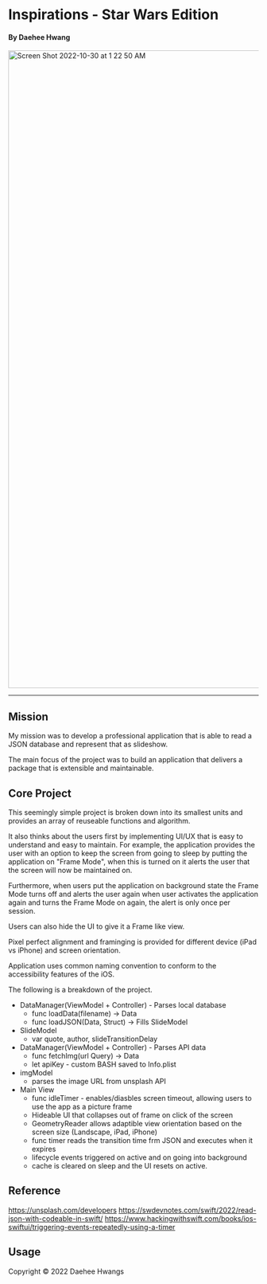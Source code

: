 # Inspirations - Star Wars Edition
#### By Daehee Hwang

<img width="1281" alt="Screen Shot 2022-10-30 at 1 22 50 AM" src="https://user-images.githubusercontent.com/102007615/198869372-19aeb429-17ec-4690-929c-81f19329676c.png">


----------------------
## Mission
My mission was to develop a professional application that is able to read a JSON database and represent that as slideshow.

The main focus of the project was to build an application that delivers a package that is extensible and maintainable.

## Core Project

This seemingly simple project is broken down into its smallest units and provides an array of reuseable functions and algorithm.

It also thinks about the users first by implementing UI/UX that is easy to understand and easy to maintain. For example, the application provides the user with an option to keep the screen from going to sleep by putting the application on "Frame Mode", when this is turned on it alerts the user that the screen will now be maintained on. 

Furthermore, when users put the application on background state the Frame Mode turns off and alerts the user again when user activates the application again and turns the Frame Mode on again, the alert is only once per session.

Users can also hide the UI to give it a Frame like view.

Pixel perfect alignment and framinging is provided for different device (iPad vs iPhone) and screen orientation.

Application uses common naming convention to conform to the accessibility features of the iOS. 


The following is a breakdown of the project.

* DataManager(ViewModel + Controller) - Parses local database
    *    func loadData(filename) -> Data
    *    func loadJSON(Data, Struct) -> Fills SlideModel
* SlideModel
    * var quote, author, slideTransitionDelay  
* DataManager(ViewModel + Controller) - Parses API data
    *    func fetchImg(url Query) -> Data
    *    let apiKey - custom BASH saved to Info.plist
* imgModel
    *    parses the image URL from unsplash API
* Main View
    *    func idleTimer - enables/diasbles screen timeout, allowing users to use the app as a picture frame
    *    Hideable UI that collapses out of frame on click of the screen
    *    GeometryReader allows adaptible view orientation based on the screen size (Landscape, iPad, iPhone)
    *    func timer reads the transition time frm JSON and executes when it expires
    *    lifecycle events triggered on active and on going into background
    *    cache is cleared on sleep and the UI resets on active.

## Reference
https://unsplash.com/developers
https://swdevnotes.com/swift/2022/read-json-with-codeable-in-swift/
https://www.hackingwithswift.com/books/ios-swiftui/triggering-events-repeatedly-using-a-timer

## Usage
Copyright © 2022 Daehee Hwangs
